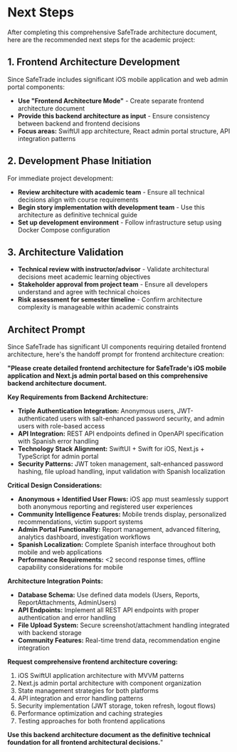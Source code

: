 # Next Steps

After completing this comprehensive SafeTrade architecture document, here are the recommended next steps for the academic project:

## 1. Frontend Architecture Development
Since SafeTrade includes significant iOS mobile application and web admin portal components:
- **Use "Frontend Architecture Mode"** - Create separate frontend architecture document
- **Provide this backend architecture as input** - Ensure consistency between backend and frontend decisions
- **Focus areas:** SwiftUI app architecture, React admin portal structure, API integration patterns

## 2. Development Phase Initiation
For immediate project development:
- **Review architecture with academic team** - Ensure all technical decisions align with course requirements
- **Begin story implementation with development team** - Use this architecture as definitive technical guide
- **Set up development environment** - Follow infrastructure setup using Docker Compose configuration

## 3. Architecture Validation
- **Technical review with instructor/advisor** - Validate architectural decisions meet academic learning objectives
- **Stakeholder approval from project team** - Ensure all developers understand and agree with technical choices
- **Risk assessment for semester timeline** - Confirm architecture complexity is manageable within academic constraints

## Architect Prompt

Since SafeTrade has significant UI components requiring detailed frontend architecture, here's the handoff prompt for frontend architecture creation:

**"Please create detailed frontend architecture for SafeTrade's iOS mobile application and Next.js admin portal based on this comprehensive backend architecture document.**

**Key Requirements from Backend Architecture:**
- **Triple Authentication Integration:** Anonymous users, JWT-authenticated users with salt-enhanced password security, and admin users with role-based access
- **API Integration:** REST API endpoints defined in OpenAPI specification with Spanish error handling
- **Technology Stack Alignment:** SwiftUI + Swift for iOS, Next.js + TypeScript for admin portal
- **Security Patterns:** JWT token management, salt-enhanced password hashing, file upload handling, input validation with Spanish localization

**Critical Design Considerations:**
- **Anonymous + Identified User Flows:** iOS app must seamlessly support both anonymous reporting and registered user experiences
- **Community Intelligence Features:** Mobile trends display, personalized recommendations, victim support systems
- **Admin Portal Functionality:** Report management, advanced filtering, analytics dashboard, investigation workflows
- **Spanish Localization:** Complete Spanish interface throughout both mobile and web applications
- **Performance Requirements:** <2 second response times, offline capability considerations for mobile

**Architecture Integration Points:**
- **Database Schema:** Use defined data models (Users, Reports, ReportAttachments, AdminUsers)
- **API Endpoints:** Implement all REST API endpoints with proper authentication and error handling
- **File Upload System:** Secure screenshot/attachment handling integrated with backend storage
- **Community Features:** Real-time trend data, recommendation engine integration

**Request comprehensive frontend architecture covering:**
1. iOS SwiftUI application architecture with MVVM patterns
2. Next.js admin portal architecture with component organization
3. State management strategies for both platforms
4. API integration and error handling patterns
5. Security implementation (JWT storage, token refresh, logout flows)
6. Performance optimization and caching strategies
7. Testing approaches for both frontend applications

**Use this backend architecture document as the definitive technical foundation for all frontend architectural decisions.**"